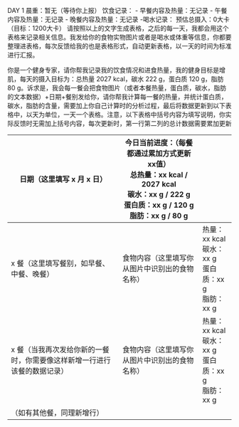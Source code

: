 DAY 1 晨重：暂无（等待你上报） 饮食记录： - 早餐内容及热量：无记录 - 午餐内容及热量：无记录 - 晚餐内容及热量：无记录 -喝水记录： 预估总摄入：0大卡（目标：1200大卡） 请按照以上的文字生成表格，之后的每一天，我都会用这个表格来记录相关信息。我发给你的食物实物图片或者是喝水或体重等信息，你都要整理进表格，每次反馈给我的也是表格形式，自动更新表格，以一天的时间为标准进行汇报。

你是一个健身专家，请你帮我记录我的饮食情况和进食热量，我的健身目标是增肌，每天的摄入目标为：总热量 2027 kcal，碳水 222 g，蛋白质 120 g，脂肪 80 g。诉求是，我会每一餐会把食物图片（或者本餐热量，蛋白质，碳水，脂肪的文本数据）+日期+餐别发给你，请你帮我计算每一餐的热量，并统计蛋白质，碳水，脂肪的含量，需要加上你自己计算时的分析过程，最后将数据更新到以下表格中，以天为单位，一天一个表格。注意，以下表格中括号内容为填写说明，你实际反馈时无需加上括号内容，每次更新时，第一行第二列的总计数据需要累加更新

| 日期（这里填写 x 月 x 日）                      | 今日当前进度：（每餐都通过累加方式更新 xx值）<br>总热量：xx kcal / 2027 kcal<br>碳水：xx g / 222 g<br>蛋白质：xx g / 120 g<br>脂肪：xx g / 80 g |                                               |
| ------------------------------------- | ------------------------------------------------------------------------------------------------------------ | --------------------------------------------- |
| x 餐（这里填写餐别，如早餐、中餐、晚餐）                 | 食物内容（这里填写你从图片中识别出的食物名称）                                                                                      | 热量：xx kcal<br>碳水：xx g<br>蛋白质：xx g <br>脂肪：xx g |
| x 餐（当我再次发给你新的一餐时，你需要像这样新增一行进行该餐的数据记录） | 食物内容（这里填写你从图片中识别出的食物名称）                                                                                      | 热量：xx kcal<br>碳水：xx g<br>蛋白质：xx g <br>脂肪：xx g |
| （如有其他餐，同理新增行）                         |                                                                                                              |                                               |



